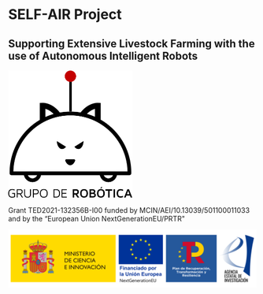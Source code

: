 # SELF-AIR Project

## Supporting Extensive Livestock Farming with the use of Autonomous Intelligent Robots 

<img src="https://raw.githubusercontent.com/shepherd-robot/.github/main/profile/robotics_wolf_minimal.png" alt= "SELF_AIR_logo" width="50%" height="50%">


Grant TED2021-132356B-I00 funded by MCIN/AEI/10.13039/501100011033 and by the “European Union NextGenerationEU/PRTR"

![SELF_AIR_EU eu_logo](https://raw.githubusercontent.com/shepherd-robot/.github/main/profile/micin-financiadoUEnextgeneration-prtr-aei.png)


<!--

**Here are some ideas to get you started:**

🙋‍♀️ A short introduction - what is your organization all about?
🌈 Contribution guidelines - how can the community get involved?
👩‍💻 Useful resources - where can the community find your docs? Is there anything else the community should know?
🍿 Fun facts - what does your team eat for breakfast?
🧙 Remember, you can do mighty things with the power of [Markdown](https://docs.github.com/github/writing-on-github/getting-started-with-writing-and-formatting-on-github/basic-writing-and-formatting-syntax)
-->
